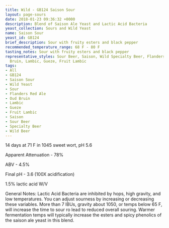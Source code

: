 ```yaml
---
title: Wild - GB124 Saison Sour
layout: page-sours
date: 2018-01-23 09:36:32 +0000
description: Blend of Saison Ale Yeast and Lactic Acid Bacteria
yeast_collection: Sours and Wild Yeast
name: Saison Sour
yeast_id: GB124
brief_description: Sour with fruity esters and black pepper
recommended_temperature_range: 68 F - 80 F
tasting_notes: Sour with fruity esters and black pepper
representative_styles: Sour Beer, Saison, Wild Specialty Beer, Flanders Red Ale, Oud
  Bruin, Lambic, Gueze, Fruit Lambic
tags:
- All
- GB124
- Saison Sour
- Wild Yeast
- Sour
- Flanders Red Ale
- Oud Bruin
- Lambic
- Gueze
- Fruit Lambic
- Saison
- Sour Beer
- Specialty Beer
- Wild Beer
---
```

14 days at 71 F in 1045 sweet wort, pH 5.6

Apparent Attenuation - 78%

ABV - 4.5%

Final pH - 3.6 (100X acidification)

1\.5% lactic acid W/V

General Notes: Lactic Acid Bacteria are inhibited by hops, high gravity, and low temperatures. You can adjust sourness by increasing or decreasing these variables. More than 7 IBUs, gravity about 1050, or temps below 65 F, will increase the time to sour ro lead to reduced overall souring. Warmer fermentation temps will typically increase the esters and spicy phenolics of the saison ale yeast in this blend. 